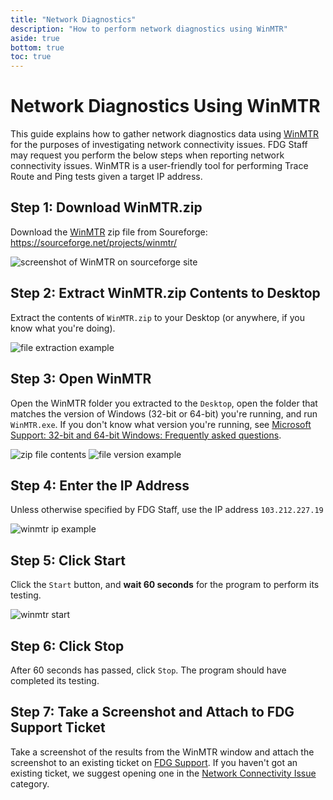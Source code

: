 ```yaml
---
title: "Network Diagnostics"
description: "How to perform network diagnostics using WinMTR"
aside: true
bottom: true
toc: true
---
```


# Network Diagnostics Using WinMTR

This guide explains how to gather network diagnostics data using [WinMTR](https://sourceforge.net/projects/winmtr/) for the purposes of investigating network connectivity issues. FDG Staff may request you perform the below steps when reporting network connectivity issues. WinMTR is a user-friendly tool for performing Trace Route and Ping tests given a target IP address.

## Step 1: Download WinMTR.zip

Download the [WinMTR](https://sourceforge.net/projects/winmtr/) zip file from Soureforge: https://sourceforge.net/projects/winmtr/ 

![screenshot of WinMTR on sourceforge site](https://cdn.fatduckgaming.com/211c9ba7-3a00-4c81-bf29-51c13fc862c5_1725247374485.png)

## Step 2: Extract WinMTR.zip Contents to Desktop

Extract the contents of `WinMTR.zip` to your Desktop (or anywhere, if you know what you're doing).

![file extraction example](https://cdn.fatduckgaming.com/cdb748fc-4aab-462f-819a-252a5ab1d413_1725250199122.jpeg)
## Step 3: Open WinMTR

Open the WinMTR folder you extracted to the `Desktop`, open the folder that matches the version of Windows (32-bit or 64-bit) you're running, and run `WinMTR.exe`. If you don't know what version you're running, see [Microsoft Support: 32-bit and 64-bit Windows: Frequently asked questions](https://support.microsoft.com/en-au/windows/32-bit-and-64-bit-windows-frequently-asked-questions-c6ca9541-8dce-4d48-0415-94a3faa2e13d#:~:text=Select%20the%20Start%20button%2C%20then%20select%20Settings%20%3E%20System%20%3E%20About%20.&text=At%20the%20right%2C%20under%20Device%20specifications%2C%20see%20System%20type.).

![zip file contents](https://cdn.fatduckgaming.com/b3e4f880-24f3-4a57-b013-715b089b2a49_1725250409638.jpeg)
![file version example](https://cdn.fatduckgaming.com/3e19481a-8582-4ece-a57f-7c086989b433_1725250474903.webp)


## Step 4: Enter the IP Address

Unless otherwise specified by FDG Staff, use the IP address `103.212.227.19`

![winmtr ip example](https://cdn.fatduckgaming.com/17a94649-58a4-45fe-8a61-4e9aff220cfe_1725250575499.jpeg)

## Step 5: Click Start

Click the `Start` button, and **wait 60 seconds** for the program to perform its testing.

![winmtr start](https://cdn.fatduckgaming.com/438e9ebb-6505-43a6-bc54-98e13aa79b7b_1725250831760.jpeg)


## Step 6: Click Stop

After 60 seconds has passed, click `Stop`. The program should have completed its testing.


## Step 7: Take a Screenshot and Attach to FDG Support Ticket

Take a screenshot of the results from the WinMTR window and attach the screenshot to an existing ticket on [FDG Support](https://support.fatduckgaming.com). If you haven't got an existing ticket, we suggest opening one in the [Network Connectivity Issue](https://support.fatduckgaming.com/tickets/create/44) category.
